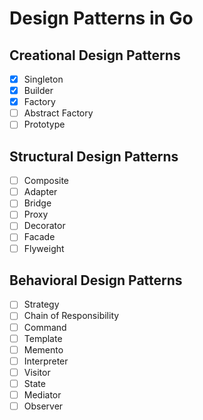 # Design Patterns in Go

## Creational Design Patterns
* [X] Singleton
* [X] Builder
* [X] Factory
* [ ] Abstract Factory
* [ ] Prototype

## Structural Design Patterns
* [ ] Composite
* [ ] Adapter
* [ ] Bridge
* [ ] Proxy
* [ ] Decorator
* [ ] Facade
* [ ] Flyweight

## Behavioral Design Patterns
* [ ] Strategy
* [ ] Chain of Responsibility
* [ ] Command
* [ ] Template
* [ ] Memento
* [ ] Interpreter
* [ ] Visitor
* [ ] State
* [ ] Mediator
* [ ] Observer